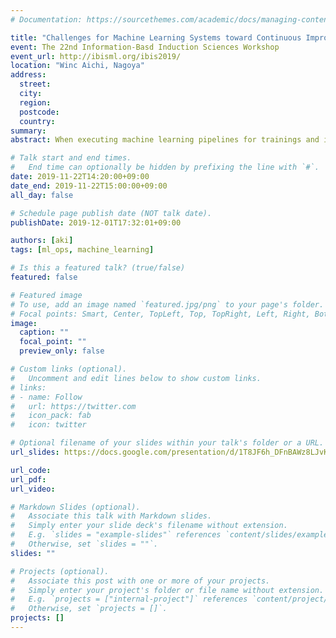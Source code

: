 ```yaml
---
# Documentation: https://sourcethemes.com/academic/docs/managing-content/

title: "Challenges for Machine Learning Systems toward Continuous Improvement"
event: The 22nd Information-Basd Induction Sciences Workshop
event_url: http://ibisml.org/ibis2019/
location: "Winc Aichi, Nagoya"
address:
  street:
  city:
  region:
  postcode:
  country:
summary:
abstract: When executing machine learning pipelines for trainings and inferences, the systems and machine learning infrastructures vary depending on required characteristics and requirements such as the purpose of the application, data volume, and latency. On the other hand, many companies in industry have built machine learning infrastructures with each companies knowledges. The knoledges are not organized yet since they are engineering efforts and engineers less motivated to publish them so that there are few papers for the system design and problems characteristic in machine learning infrastructure and systems. In this presentation, we will introduce challenges for machine learning systems, especially for continuous prediction in the production environment and approaches to them.

# Talk start and end times.
#   End time can optionally be hidden by prefixing the line with `#`.
date: 2019-11-22T14:20:00+09:00
date_end: 2019-11-22T15:00:00+09:00
all_day: false

# Schedule page publish date (NOT talk date).
publishDate: 2019-12-01T17:32:01+09:00

authors: [aki]
tags: [ml_ops, machine_learning]

# Is this a featured talk? (true/false)
featured: false

# Featured image
# To use, add an image named `featured.jpg/png` to your page's folder. 
# Focal points: Smart, Center, TopLeft, Top, TopRight, Left, Right, BottomLeft, Bottom, BottomRight.
image:
  caption: ""
  focal_point: ""
  preview_only: false

# Custom links (optional).
#   Uncomment and edit lines below to show custom links.
# links:
# - name: Follow
#   url: https://twitter.com
#   icon_pack: fab
#   icon: twitter

# Optional filename of your slides within your talk's folder or a URL.
url_slides: https://docs.google.com/presentation/d/1T8JF6h_DFnBAWz8LJvK0miFWsVovKyP0BDuXk3cVo2Q/edit?usp=sharing

url_code:
url_pdf:
url_video:

# Markdown Slides (optional).
#   Associate this talk with Markdown slides.
#   Simply enter your slide deck's filename without extension.
#   E.g. `slides = "example-slides"` references `content/slides/example-slides.md`.
#   Otherwise, set `slides = ""`.
slides: ""

# Projects (optional).
#   Associate this post with one or more of your projects.
#   Simply enter your project's folder or file name without extension.
#   E.g. `projects = ["internal-project"]` references `content/project/deep-learning/index.md`.
#   Otherwise, set `projects = []`.
projects: []
---
```

